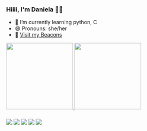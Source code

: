 ### Hiiii, I'm Daniela 👩‍💻

- 🌱 I’m currently learning python, C
- 😄 Pronouns: she/her
- 👾 <a href = "https://beacons.page/vserion/">Visit my Beacons </a>

 <div>
  <a href = "https://github.com/vserion">
  <img height = "180em" src = "https://github-readme-stats.vercel.app/api?username=vserion&show_icons=true&theme=tokyonight&include_all_commits=true&count_private=true"/>
  <img height = "180em" src = "https://github-readme-stats.vercel.app/api/top-langs/?username=vserion&layout=compact&langs_count=7&theme=tokyonight"/>
</div>
  
  ###
  <div>
    <a href = "https://instagram.com/vserys" target = "_blank"><img src = "https://img.shields.io/badge/-Instagram-%23E4405F?style=for-the-badge&logo=instagram&logoColor=white" target = "_blank"></a>
    <a href = "mailto:daniela.matus@hotmail.com"><img src = "https://img.shields.io/badge/-Gmail-%23333?style=for-the-badge&logo=gmail&logoColor=white" target = "_blank"></a>
    <a href = "https://www.linkedin.com/in/daniela-matus-4974268a/" target = "_blank"><img src = "https://img.shields.io/badge/-LinkedIn-%230077B5?style=for-the-badge&logo=linkedin&logoColor=white" target = "_blank"></a>
    <a href = "https://medium.com/@vserion"><img src = "https://img.shields.io/badge/Medium-12100E?style=for-the-badge&logo=medium&logoColor=white" target = "_blank"></a>
    <a href = "https://t.me/vserion"><img src="https://img.shields.io/badge/Telegram-2CA5E0?style=for-the-badge&logo=telegram&logoColor=white" target = "_blank"></a>
  </div>

  

